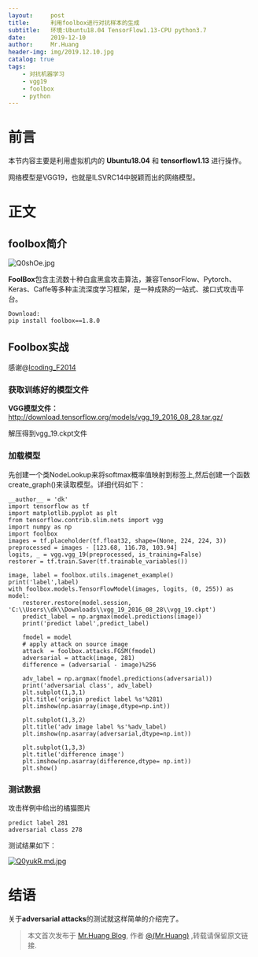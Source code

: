 ```yaml
---
layout:     post
title:      利用foolbox进行对抗样本的生成
subtitle:   环境:Ubuntu18.04 TensorFlow1.13-CPU python3.7 
date:       2019-12-10
author:     Mr.Huang
header-img: img/2019.12.10.jpg
catalog: true
tags:
    - 对抗机器学习
    - vgg19
    - foolbox
    - python
---
```


# 前言
本节内容主要是利用虚拟机内的 **Ubuntu18.04** 和 **tensorflow1.13** 进行操作。

网络模型是VGG19，也就是ILSVRC14中脱颖而出的网络模型。

# 正文


## foolbox简介 


![Q0shOe.jpg](https://s2.ax1x.com/2019/12/10/Q0shOe.jpg)

**FoolBox**包含主流数十种白盒黑盒攻击算法，兼容TensorFlow、Pytorch、Keras、Caffe等多种主流深度学习框架，是一种成熟的一站式、接口式攻击平台。

	Download:
	pip install foolbox==1.8.0

## Foolbox实战


感谢@[Icoding_F2014](https://blog.csdn.net/jmh1996/article/details/101713548)

### 获取训练好的模型文件

**VGG模型文件：** <http://download.tensorflow.org/models/vgg_19_2016_08_28.tar.gz/>

解压得到vgg_19.ckpt文件


### 加载模型

先创建一个类NodeLookup来将softmax概率值映射到标签上,然后创建一个函数create_graph()来读取模型。详细代码如下：

```
__author__ = 'dk'
import tensorflow as tf
import matplotlib.pyplot as plt
from tensorflow.contrib.slim.nets import vgg
import numpy as np
import foolbox
images = tf.placeholder(tf.float32, shape=(None, 224, 224, 3))
preprocessed = images - [123.68, 116.78, 103.94]
logits, _ = vgg.vgg_19(preprocessed, is_training=False)
restorer = tf.train.Saver(tf.trainable_variables())

image, label = foolbox.utils.imagenet_example()
print('label',label)
with foolbox.models.TensorFlowModel(images, logits, (0, 255)) as model:
    restorer.restore(model.session, 'C:\\Users\\dk\\Downloads\\vgg_19_2016_08_28\\vgg_19.ckpt')
    predict_label = np.argmax(model.predictions(image))
    print('predict label',predict_label)

    fmodel = model
    # apply attack on source image
    attack  = foolbox.attacks.FGSM(fmodel)
    adversarial = attack(image, 281)
    difference = (adversarial - image)%256

    adv_label = np.argmax(fmodel.predictions(adversarial))
    print('adversarial class', adv_label)
    plt.subplot(1,3,1)
    plt.title('origin predict label %s'%281)
    plt.imshow(np.asarray(image,dtype=np.int))

    plt.subplot(1,3,2)
    plt.title('adv image label %s'%adv_label)
    plt.imshow(np.asarray(adversarial,dtype=np.int))

    plt.subplot(1,3,3)
    plt.title('difference image')
    plt.imshow(np.asarray(difference,dtype= np.int))
    plt.show()

```


### 测试数据

攻击样例中给出的橘猫图片

	predict label 281
	adversarial class 278


测试结果如下：

[![Q0yukR.md.jpg](https://s2.ax1x.com/2019/12/10/Q0yukR.md.jpg)](https://imgse.com/i/Q0yukR)




	


# 结语

关于**adversarial attacks**的测试就这样简单的介绍完了。

 
 > 本文首次发布于 [Mr.Huang Blog](http://www.huangsz.xyz), 作者 [@(Mr.Huang)](http://github.com/EmotionalXX) ,转载请保留原文链接.
